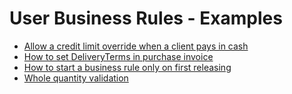 # User Business Rules - Examples

- [Allow a credit limit override when a client pays in cash](https://docs.erp.net/tech/advanced/user-business-rules/examples/credit-limit-override.html)
- [How to set DeliveryTerms in purchase invoice](https://docs.erp.net/tech/advanced/user-business-rules/examples/set-deliveryterms.html)
- [How to start a business rule only on first releasing](https://docs.erp.net/tech/advanced/user-business-rules/examples/start-business-rule.html)
- [Whole quantity validation](https://docs.erp.net/tech/advanced/user-business-rules/examples/whole-quantity-validation.html)
